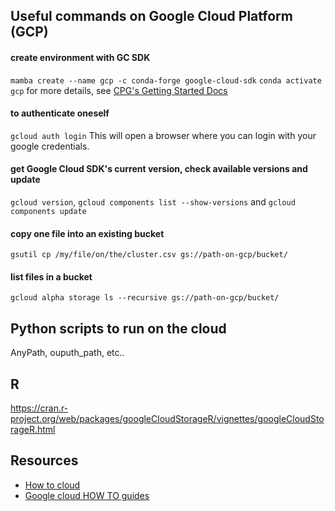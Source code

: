 ## Useful commands on Google Cloud Platform (GCP)

#### create environment with GC SDK 
```mamba create --name gcp -c conda-forge google-cloud-sdk```
```conda activate gcp```
for more details, see [CPG's Getting Started Docs](https://github.com/populationgenomics/team-docs/blob/main/getting_started.md)

#### to authenticate oneself
```gcloud auth login```
This will open a browser where you can login with your google credentials.

#### get Google Cloud SDK's current version, check available versions and update
```gcloud version```, ```gcloud components list --show-versions``` and ```gcloud components update```

#### copy one file into an existing bucket
```gsutil cp /my/file/on/the/cluster.csv gs://path-on-gcp/bucket/```

#### list files in a bucket
```gcloud alpha storage ls --recursive gs://path-on-gcp/bucket/```

## Python scripts to run on the cloud

AnyPath, ouputh_path, etc..

## R
https://cran.r-project.org/web/packages/googleCloudStorageR/vignettes/googleCloudStorageR.html

## Resources
* [How to cloud](https://github.com/danking/hail-cloud-docs/blob/master/how-to-cloud.md)
* [Google cloud HOW TO guides](https://cloud.google.com/storage/docs/how-to)
